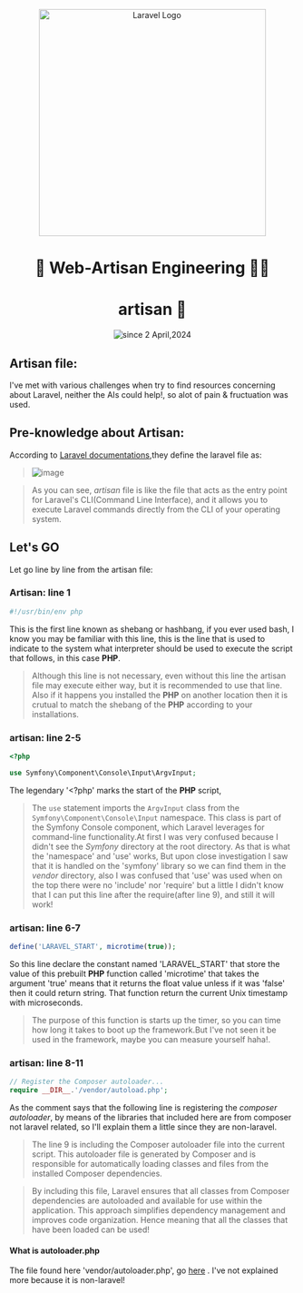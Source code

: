 <div align="center">
  <p align="center"><a href="https://laravel.com" target="_blank"><img src="https://raw.githubusercontent.com/laravel/art/master/logo-lockup/5%20SVG/2%20CMYK/1%20Full%20Color/laravel-logolockup-cmyk-red.svg" width="400" alt="Laravel Logo"></a></p>
  <h1>🚀  Web-Artisan Engineering  🤵‍♂   </h1>
  <h1>artisan 📁</h1>
  
  <p>
    <img src="https://komarev.com/ghpvc/?username=isaka-laravel&label=Visitors&color=0e75b6&style=flat" alt="since 2 April,2024" />
  </p>
</div>

## Artisan file:
I've met with various challenges when try to find resources concerning about Laravel, neither the AIs could help!, so alot of pain & fructuation was used.

## Pre-knowledge about Artisan:
According to [Laravel documentations](https://laravel.com/docs/11.x/artisan),they define the laravel file as:
>![image](https://github.com/isaka-james/laravel-analysis/assets/76619967/65af8aa1-4f6a-4ec2-b7d8-7e9c1465a0a1)

>As you can see, *artisan* file is like the file that acts as the entry point for Laravel's CLI(Command Line Interface), and it allows you to execute Laravel commands directly from the CLI of your operating system.

## Let's GO
Let go line by line from the artisan file:


### Artisan: line 1
```php
#!/usr/bin/env php
```
This is the first line known as shebang or hashbang, if you ever used bash, I know you may be familiar with this line, this is the line that is used to indicate to the system what interpreter should be used to execute the script that follows, in this case **PHP**.
>Although this line is not necessary, even without this line the artisan file may execute either way, but it is recommended to use that line. Also if it happens you installed the **PHP** on another location then it is crutual to match the shebang of the **PHP** according to your installations.

### artisan: line 2-5
```php
<?php

use Symfony\Component\Console\Input\ArgvInput;

```
The legendary '<?php' marks the start of the **PHP** script, 
>  The `use` statement imports the `ArgvInput` class from the `Symfony\Component\Console\Input` namespace. This class is part of the Symfony Console component, which Laravel leverages for command-line functionality.At first I was very confused because I didn't see the *Symfony* directory at the root directory. As that is what the 'namespace' and 'use' works, But upon close investigation I saw that it is handled on the 'symfony' library so we can find them in the *vendor* directory, also I was confused that 'use' was used when on the top there were no 'include' nor 'require' but a little I didn't know that I can put this line after the require(after line 9), and still it will work! 

### artisan: line 6-7
```php
define('LARAVEL_START', microtime(true));

```
So this line declare the constant named 'LARAVEL_START' that store the value of this prebuilt **PHP** function called 'microtime' that takes the argument 'true' means that it returns the float value unless if it was 'false' then it could return string. That function return the current Unix timestamp with microseconds.
> The purpose of this function is starts up the timer, so you can time how long it takes to boot up the framework.But I've not seen it be used in the framework, maybe you can measure yourself haha!.

### artisan: line  8-11
```php
// Register the Composer autoloader...
require __DIR__.'/vendor/autoload.php';


```
As the comment says that the following line is registering the *composer autoloader*, by means of the libraries that included here are from composer not laravel related, so I'll explain them a little since they are non-laravel.
> The line 9 is including the Composer autoloader file into the current script. This autoloader file is generated by Composer and is responsible for automatically loading classes and files from the installed Composer dependencies.

> By including this file, Laravel ensures that all classes from Composer dependencies are autoloaded and available for use within the application. This approach simplifies dependency management and improves code organization. Hence meaning that all the classes that have been loaded can be used!

#### What is autoloader.php
The file found here 'vendor/autoloader.php', go [here](non-laravel/autoloader.php) . I've not explained more because it is non-laravel!






